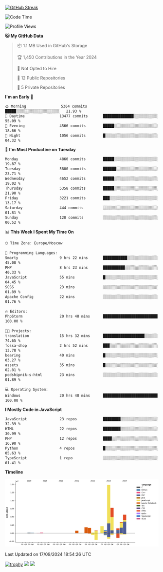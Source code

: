 [![GitHub Streak](https://github-readme-streak-stats.herokuapp.com/?user=yogik10)](https://git.io/streak-stats)
<!--START_SECTION:waka-->
![Code Time](http://img.shields.io/badge/Code%20Time-843%20hrs%2056%20mins-blue)

![Profile Views](http://img.shields.io/badge/Profile%20Views-0-blue)

**🐱 My GitHub Data** 

> 📦 1.1 MB Used in GitHub's Storage 
 > 
> 🏆 1,450 Contributions in the Year 2024
 > 
> 🚫 Not Opted to Hire
 > 
> 📜 12 Public Repositories 
 > 
> 🔑 5 Private Repositories 
 > 
**I'm an Early 🐤** 

```text
🌞 Morning                5364 commits        █████░░░░░░░░░░░░░░░░░░░░   21.93 % 
🌆 Daytime                13477 commits       ██████████████░░░░░░░░░░░   55.09 % 
🌃 Evening                4566 commits        █████░░░░░░░░░░░░░░░░░░░░   18.66 % 
🌙 Night                  1056 commits        █░░░░░░░░░░░░░░░░░░░░░░░░   04.32 % 
```
📅 **I'm Most Productive on Tuesday** 

```text
Monday                   4860 commits        █████░░░░░░░░░░░░░░░░░░░░   19.87 % 
Tuesday                  5800 commits        ██████░░░░░░░░░░░░░░░░░░░   23.71 % 
Wednesday                4652 commits        █████░░░░░░░░░░░░░░░░░░░░   19.02 % 
Thursday                 5358 commits        █████░░░░░░░░░░░░░░░░░░░░   21.90 % 
Friday                   3221 commits        ███░░░░░░░░░░░░░░░░░░░░░░   13.17 % 
Saturday                 444 commits         ░░░░░░░░░░░░░░░░░░░░░░░░░   01.81 % 
Sunday                   128 commits         ░░░░░░░░░░░░░░░░░░░░░░░░░   00.52 % 
```


📊 **This Week I Spent My Time On** 

```text
🕑︎ Time Zone: Europe/Moscow

💬 Programming Languages: 
Smarty                   9 hrs 22 mins       ███████████░░░░░░░░░░░░░░   45.08 % 
PHP                      8 hrs 23 mins       ██████████░░░░░░░░░░░░░░░   40.33 % 
JavaScript               55 mins             █░░░░░░░░░░░░░░░░░░░░░░░░   04.45 % 
SCSS                     23 mins             ░░░░░░░░░░░░░░░░░░░░░░░░░   01.89 % 
Apache Config            22 mins             ░░░░░░░░░░░░░░░░░░░░░░░░░   01.76 % 

🔥 Editors: 
PhpStorm                 20 hrs 48 mins      █████████████████████████   100.00 % 

🐱‍💻 Projects: 
translation              15 hrs 32 mins      ███████████████████░░░░░░   74.65 % 
fossa-shop               2 hrs 52 mins       ███░░░░░░░░░░░░░░░░░░░░░░   13.78 % 
bearing                  40 mins             █░░░░░░░░░░░░░░░░░░░░░░░░   03.27 % 
assets                   35 mins             █░░░░░░░░░░░░░░░░░░░░░░░░   02.81 % 
podshipnik-s-html        23 mins             ░░░░░░░░░░░░░░░░░░░░░░░░░   01.89 % 

💻 Operating System: 
Windows                  20 hrs 48 mins      █████████████████████████   100.00 % 
```

**I Mostly Code in JavaScript** 

```text
JavaScript               23 repos            ████████░░░░░░░░░░░░░░░░░   32.39 % 
HTML                     22 repos            ████████░░░░░░░░░░░░░░░░░   30.99 % 
PHP                      12 repos            ████░░░░░░░░░░░░░░░░░░░░░   16.90 % 
Python                   4 repos             █░░░░░░░░░░░░░░░░░░░░░░░░   05.63 % 
TypeScript               1 repo              ░░░░░░░░░░░░░░░░░░░░░░░░░   01.41 % 
```



**Timeline**

![Lines of Code chart](https://raw.githubusercontent.com/Yogik10/Yogik10/main/assets/bar_graph.png)


 Last Updated on 17/09/2024 18:54:26 UTC
<!--END_SECTION:waka-->
[![trophy](https://github-profile-trophy.vercel.app/?username=yogik10)](https://github.com/ryo-ma/github-profile-trophy)
![](https://github-profile-summary-cards.vercel.app/api/cards/profile-details?username=yogik10&theme=solarized_dark)
![](https://github-profile-summary-cards.vercel.app/api/cards/most-commit-language?username=yogik10&theme=solarized_dark)


